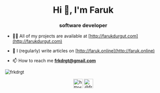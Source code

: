 <h1 align="center">Hi 👋, I'm Faruk</h1>
<h3 align="center">software developer</h3>


- 👨‍💻 All of my projects are available at [http://farukdurgut.com](http://farukdurgut.com)

- 📝 I (regularly) write articles on [http://faruk.online](http://faruk.online)

- 📫 How to reach me **frkdrgt@gmail.com**



<p><img align="center" src="https://github-readme-stats.vercel.app/api/top-langs/?username=frkdrgt&layout=compact&hide=html" alt="frkdrgt" /></p>

<p align="center">
<a href="https://www.linkedin.com/in/frkdrgt/" target="blank"><img align="center" src="https://cdn.jsdelivr.net/npm/simple-icons@3.0.1/icons/linkedin.svg" alt="https://www.linkedin.com/in/frkdrgt/" height="30" width="30" /></a>
<a href="https://medium.com/@frkdrgt" target="blank"><img align="center" src="https://cdn.jsdelivr.net/npm/simple-icons@3.0.1/icons/medium.svg" alt="@frkdrgt" height="30" width="30" /></a>
</p>
